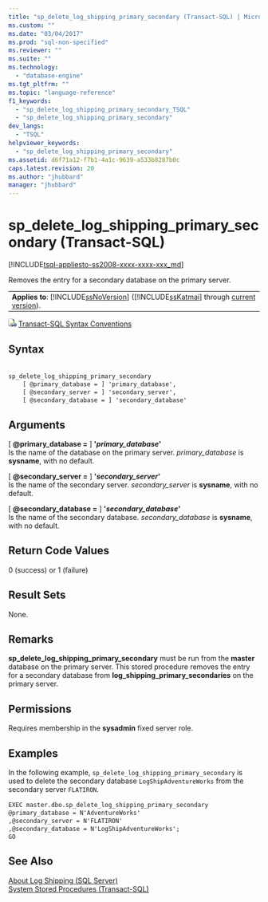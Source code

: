 ```yaml
---
title: "sp_delete_log_shipping_primary_secondary (Transact-SQL) | Microsoft Docs"
ms.custom: ""
ms.date: "03/04/2017"
ms.prod: "sql-non-specified"
ms.reviewer: ""
ms.suite: ""
ms.technology: 
  - "database-engine"
ms.tgt_pltfrm: ""
ms.topic: "language-reference"
f1_keywords: 
  - "sp_delete_log_shipping_primary_secondary_TSQL"
  - "sp_delete_log_shipping_primary_secondary"
dev_langs: 
  - "TSQL"
helpviewer_keywords: 
  - "sp_delete_log_shipping_primary_secondary"
ms.assetid: d6f71a12-f7b1-4a1c-9639-a533b8287b0c
caps.latest.revision: 20
ms.author: "jhubbard"
manager: "jhubbard"
---
```

# sp_delete_log_shipping_primary_secondary (Transact-SQL)
[!INCLUDE[tsql-appliesto-ss2008-xxxx-xxxx-xxx_md](../../../a9retired/includes/tsql-appliesto-ss2008-xxxx-xxxx-xxx-md.md)]

  Removes the entry for a secondary database on the primary server.  
  
||  
|-|  
|**Applies to**: [!INCLUDE[ssNoVersion](../../../a9notintoc/includes/ssnoversion-md.md)] ([!INCLUDE[ssKatmai](../../../a9notintoc/includes/sskatmai-md.md)] through [current version](http://go.microsoft.com/fwlink/p/?LinkId=299658)).|  
  
 ![Topic link icon](../../../a9notintoc/media/topic-link.gif "Topic link icon") [Transact-SQL Syntax Conventions](../../../t-sql/language-elements/transact-sql-syntax-conventions-transact-sql.md)  
  
## Syntax  
  
```  
  
sp_delete_log_shipping_primary_secondary  
    [ @primary_database = ] 'primary_database',   
    [ @secondary_server = ] 'secondary_server',   
    [ @secondary_database = ] 'secondary_database'  
```  
  
## Arguments  
 [ **@primary_database =** ] **'***primary_database***'**  
 Is the name of the database on the primary server. *primary_database* is **sysname**, with no default.  
  
 [ **@secondary_server =** ] **'***secondary_server***'**  
 Is the name of the secondary server. *secondary_server* is **sysname**, with no default.  
  
 [ **@secondary_database =** ] **'***secondary_database***'**  
 Is the name of the secondary database. *secondary_database* is **sysname**, with no default.  
  
## Return Code Values  
 0 (success) or 1 (failure)  
  
## Result Sets  
 None.  
  
## Remarks  
 **sp_delete_log_shipping_primary_secondary** must be run from the **master** database on the primary server. This stored procedure removes the entry for a secondary database from **log_shipping_primary_secondaries** on the primary server.  
  
## Permissions  
 Requires membership in the **sysadmin** fixed server role.  
  
## Examples  
 In the following example, `sp_delete_log_shipping_primary_secondary` is used to delete the secondary database `LogShipAdventureWorks` from the secondary server `FLATIRON`.  
  
```  
EXEC master.dbo.sp_delete_log_shipping_primary_secondary  
@primary_database = N'AdventureWorks'  
,@secondary_server = N'FLATIRON'  
,@secondary_database = N'LogShipAdventureWorks';  
GO  
```  
  
## See Also  
 [About Log Shipping &#40;SQL Server&#41;](../../../database-engine/log-shipping/about-log-shipping-sql-server.md)   
 [System Stored Procedures &#40;Transact-SQL&#41;](../../../relational-databases/reference/system-stored-procedures/system-stored-procedures-transact-sql.md)  
  
  